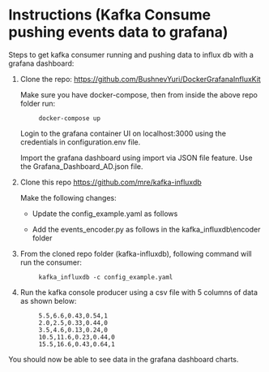 # Instructions (Kafka Consume pushing events data to grafana)

Steps to get kafka consumer running and pushing data to influx db with a grafana dashboard:

1) Clone the repo: https://github.com/BushnevYuri/DockerGrafanaInfluxKit

	Make sure you have docker-compose, then from inside the above repo folder run: 

			docker-compose up

	Login to the grafana container UI on localhost:3000 using the credentials in configuration.env file.

	Import the grafana dashboard using import via JSON file feature. Use the Grafana_Dashboard_AD.json file.

2) Clone this repo https://github.com/mre/kafka-influxdb

	Make the following changes:

	- Update the config_example.yaml as follows

	- Add the events_encoder.py as follows in the kafka_influxdb\encoder folder


3) From the cloned repo folder (kafka-influxdb), following command will run the consumer:


			kafka_influxdb -c config_example.yaml

4) Run the kafka console producer using a csv file with 5 columns of data as shown below:

	

			5.5,6.6,0.43,0.54,1
			2.0,2.5,0.33,0.44,0
			3.5,4.6,0.13,0.24,0
			10.5,11.6,0.23,0.44,0
			15.5,16.6,0.43,0.64,1


You should now be able to see data in the grafana dashboard charts.